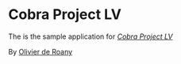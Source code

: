 # Cobra Project LV

The is the sample application for
[*Cobra Project LV*](http://www.cobraprojectlv.com)

By [Olivier de Roany](http://olivierderoany.com)
